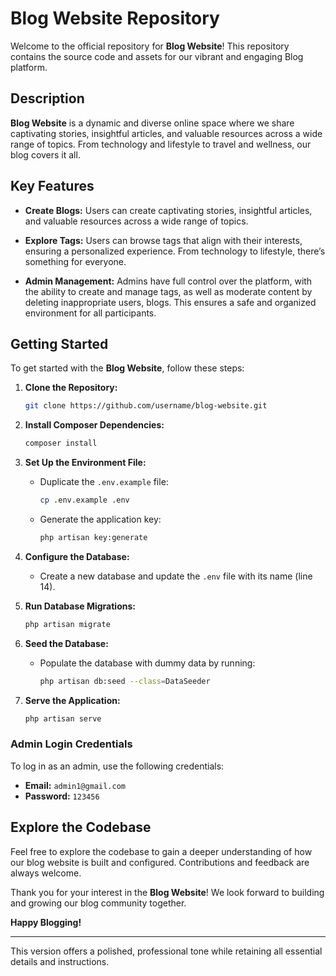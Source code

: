 # Blog Website  Repository

Welcome to the official repository for **Blog Website**! This repository contains the source code and assets for our vibrant and engaging Blog platform.

## Description

**Blog Website** is a dynamic and diverse online space where we share captivating stories, insightful articles, and valuable resources across a wide range of topics. From technology and lifestyle to travel and wellness, our blog covers it all.

## Key Features

- **Create Blogs:** Users can create captivating stories, insightful articles, and valuable resources across a wide range of topics.
  
- **Explore Tags:** Users can browse tags that align with their interests, ensuring a personalized experience. From technology to lifestyle, there’s something for everyone.

- **Admin Management:** Admins have full control over the platform, with the ability to create and manage tags, as well as moderate content by deleting inappropriate users, blogs. This ensures a safe and organized environment for all participants.

## Getting Started

To get started with the **Blog Website**, follow these steps:

1. **Clone the Repository:**
   ```bash
   git clone https://github.com/username/blog-website.git
   ```

2. **Install Composer Dependencies:**
   ```bash
   composer install
   ```

3. **Set Up the Environment File:**
   - Duplicate the `.env.example` file:
     ```bash
     cp .env.example .env
     ```
   - Generate the application key:
     ```bash
     php artisan key:generate
     ```

4. **Configure the Database:**
   - Create a new database and update the `.env` file with its name (line 14).

5. **Run Database Migrations:**
   ```bash
   php artisan migrate
   ```

6. **Seed the Database:**
   - Populate the database with dummy data by running:
     ```bash
     php artisan db:seed --class=DataSeeder
     ```

7. **Serve the Application:**
   ```bash
   php artisan serve
   ```

### Admin Login Credentials

To log in as an admin, use the following credentials:

- **Email:** `admin1@gmail.com`
- **Password:** `123456`

## Explore the Codebase

Feel free to explore the codebase to gain a deeper understanding of how our blog website is built and configured. Contributions and feedback are always welcome.

Thank you for your interest in the **Blog Website**! We look forward to building and growing our blog community together.

**Happy Blogging!**

---

This version offers a polished, professional tone while retaining all essential details and instructions.
